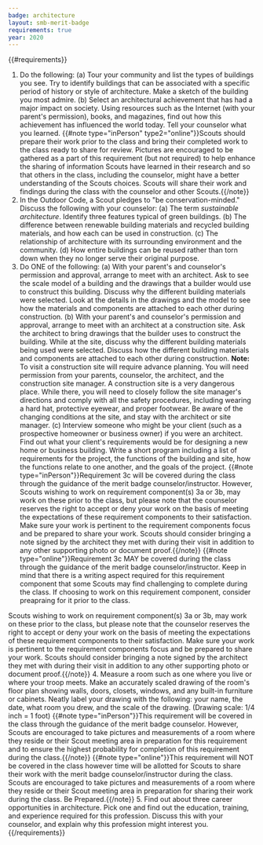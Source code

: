 ```yaml
---
badge: architecture
layout: smb-merit-badge
requirements: true
year: 2020
---
```


{{#requirements}}
1. Do the following:
    (a) Tour your community and list the types of buildings you see. Try to identify buildings that can be associated with a specific period of history or style of architecture. Make a sketch of the building you most admire.
    (b) Select an architectural achievement that has had a major impact on society. Using resources such as the Internet (with your parent's permission), books, and magazines, find out how this achievement has influenced the world today. Tell your counselor what you learned.
    {{#note type="inPerson" type2="online"}}Scouts should prepare their work prior to the class and bring their completed work to the class ready to share for review.  Pictures are encouraged to be gathered as a part of this requirement (but not required) to help enhance the sharing of information Scouts have learned in their research and so that others in the class, including the counselor, might have a better understanding of the Scouts choices. Scouts will share their work and findings during the class with the counselor and other Scouts.{{/note}}
2. In the Outdoor Code, a Scout pledges to "be conservation-minded." Discuss the following with your counselor:
    (a) The term *sustainable architecture*. Identify three features typical of green buildings.
    (b) The difference between renewable building materials and recycled building materials, and how each can be used in construction.
    (c) The relationship of architecture with its surrounding environment and the community.
    (d) How entire buildings can be reused rather than torn down when they no longer serve their original purpose.
3. Do ONE of the following:
    (a) With your parent's and counselor's permission and approval, arrange to meet with an architect. Ask to see the scale model of a building and the drawings that a builder would use to construct this building. Discuss why the different building materials were selected. Look at the details in the drawings and the model to see how the materials and components are attached to each other during construction.
    (b) With your parent's and counselor's permission and approval, arrange to meet with an architect at a construction site. Ask the architect to bring drawings that the builder uses to construct the building. While at the site, discuss why the different building materials being used were selected. Discuss how the different building materials and components are attached to each other during construction.
        **Note:** To visit a construction site will require advance planning. You will need permission from your parents, counselor, the architect, and the construction site manager. A construction site is a very dangerous place. While there, you will need to closely follow the site manager's directions and comply with all the safety procedures, including wearing a hard hat, protective eyewear, and proper footwear. Be aware of the changing conditions at the site, and stay with the architect or site manager.
    (c) Interview someone who might be your client (such as a prospective homeowner or business owner) if you were an architect. Find out what your client's requirements would be for designing a new home or business building. Write a short program including a list of requirements for the project, the functions of the building and site, how the functions relate to one another, and the goals of the project.
        {{#note type="inPerson"}}Requirement 3c will be covered during the class through the guidance of the merit badge counselor/instructor. However, Scouts wishing to work on requirement component(s) 3a or 3b, may work on these prior to the class, but please note that the counselor reserves the right to accept or deny your work on the basis of meeting the expectations of these requirement components to their satisfaction. Make sure your work is pertinent to the requirement components focus and be prepared to share your work.  Scouts should consider bringing a note signed by the architect they met with during their visit in addition to any other supporting photo or document proof.{{/note}}
        {{#note type="online"}}Requirement 3c MAY be covered during the class through the guidance of the merit badge counselor/instructor.  Keep in mind that there is a writing aspect required for this requirement component that some Scouts may find challenging to complete during the class. If choosing to work on this requirement component, consider preapraing for it prior to the class.

Scouts wishing to work on requirement component(s) 3a or 3b, may work on these prior to the class, but please note that the counselor reserves the right to accept or deny your work on the basis of meeting the expectations of these requirement components to their satisfaction. Make sure your work is pertinent to the requirement components focus and be prepared to share your work.  Scouts should consider bringing a note signed by the architect they met with during their visit in addition to any other supporting photo or document proof.{{/note}}
4. Measure a room such as one where you live or where your troop meets. Make an accurately scaled drawing of the room's floor plan showing walls, doors, closets, windows, and any built-in furniture or cabinets. Neatly label your drawing with the following: your name, the date, what room you drew, and the scale of the drawing. (Drawing scale: 1/4 inch = 1 foot)
    {{#note type="inPerson"}}This requirement will be covered in the class through the guidance of the merit badge counselor. However, Scouts are encouraged to take pictures and measurements of a room where they reside or their Scout meeting area in preparation for this requirement and to ensure the highest probability for completion of this requirement during the class.{{/note}}
    {{#note type="online"}}This requirement will NOT be covered in the class however time will be allotted for Scouts to share their work with the merit badge counselor/instructor during the class. Scouts are encouraged to take pictures and measurements of a room where they reside or their Scout meeting area in preparation for sharing their work during the class. Be Prepared.{{/note}}
5. Find out about three career opportunities in architecture. Pick one and find out the education, training, and experience required for this profession. Discuss this with your counselor, and explain why this profession might interest you.
{{/requirements}}
